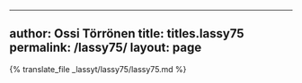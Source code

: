 
---
author: Ossi Törrönen
title: titles.lassy75
permalink: /lassy75/
layout: page
---
{% translate_file _lassyt/lassy75/lassy75.md %}